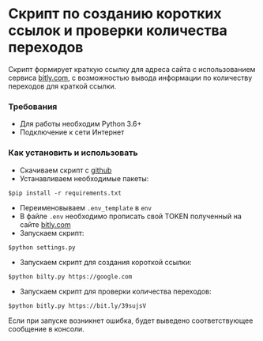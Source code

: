 # Скрипт по созданию коротких ссылок и проверки количества переходов
Скрипт формирует краткую ссылку для адреса сайта с использованием сервиса [bitly.com](https://bitly.com), с возможностью вывода информации по количеству переходов для краткой ссылки.


### Требования
- Для работы необходим Python 3.6+
- Подключение к сети Интернет

### Как установить и использовать
- Скачиваем скрипт с [github](https://github.com/dumbturtle/api2)
- Устанавливаем необходимые пакеты: 

```$pip install -r requirements.txt```
- Переименовываем `.env_template` в `env`
- В файле `.env` необходимо прописать свой TOKEN полученный на сайте [bitly.com](https://bitly.com) 
- Запускаем скрипт:  

```$python settings.py```
- Запускаем скрипт для создания короткой ссылки:  

```$python bilty.py https://google.com``` 
- Запускаем скрипт для проверки количества переходов: 

```$python bitly.py https://bit.ly/39sujsV```

Если при запуске возникнет ошибка, будет выведено соответствующее сообщение в консоли.